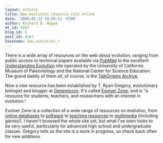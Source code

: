 ```yaml
---
layout: article
title: New evolution resource site online
date: '2009-05-12 19:59:12 -0700'
author: Richard B. Hoppe
mt_id: 4267
blog_id: 2
post_id: 4267
basename: new_evolution_r
---
```

There is a wide array of resources on the web about evolution, ranging from public access to technical papers available via [PubMed](http://www.ncbi.nlm.nih.gov/sites/entrez?db=pubmed) to the excellent [Understanding Evolution](http://evolution.berkeley.edu/) site operated by the University of California Museum of Paleontology and the National Center for Science Education.  The grand daddy of them all, of course, is the [TalkOrigins Archive](http://www.talkorigins.org/).

Now a new resource has been established by T. Ryan Gregory, evolutionary biologist and blogger at [Genemicron](http://genomicron.blogspot.com/).  It's called [Evolver Zone](http://www.evolverzone.com/), and is "a resource for students, teachers, and researchers with an interest in evolution."

Evolver Zone is a collection of a wide range of resources on evolution, from [online databases](http://www.evolverzone.com/?cat=193) to [software](http://www.evolverzone.com/?cat=11) to [teaching resources](http://www.evolverzone.com/?cat=15) to [multimedia](http://www.evolverzone.com/?cat=4) (including games!).  I haven't browsed the whole site yet, but what I've seen looks to be very useful, particularly for advanced high school and undergraduate classes.  Gregory tells us the site is a work in progress, so check back often for new additions.
